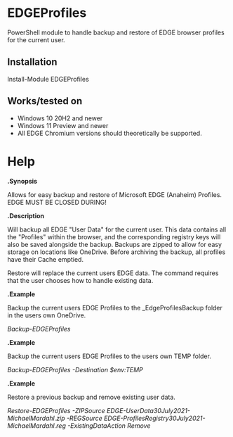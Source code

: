 # EDGEProfiles
PowerShell module to handle backup and restore of EDGE browser profiles for the current user.

## Installation
Install-Module EDGEProfiles

## Works/tested on
- Windows 10 20H2 and newer
- Windows 11 Preview and newer
- All EDGE Chromium versions should theoretically be supported.

# Help

**.Synopsis**

  Allows for easy backup and restore of Microsoft EDGE (Anaheim) Profiles.
  EDGE MUST BE CLOSED DURING!

**.Description**

  Will backup all EDGE "User Data" for the current user. This data contains all the "Profiles" within the browser, and the corresponding registry keys will also be saved alongside the backup.
  Backups are zipped to allow for easy storage on locations like OneDrive.
  Before archiving the backup, all profiles have their Cache emptied.

  Restore will replace the current users EDGE data. The command requires that the user chooses how to handle existing data.

 **.Example**
 
   Backup the current users EDGE Profiles to the \_EdgeProfilesBackup folder in the users own OneDrive.
   
   *Backup-EDGEProfiles*

 **.Example**
 
   Backup the current users EDGE Profiles to the users own TEMP folder.
   
   *Backup-EDGEProfiles -Destination $env:TEMP*

 **.Example**
 
   Restore a previous backup and remove existing user data.
   
   *Restore-EDGEProfiles -ZIPSource EDGE-UserData30July2021-MichaelMardahl.zip -REGSource EDGE-ProfilesRegistry30July2021-MichaelMardahl.reg -ExistingDataAction Remove*
